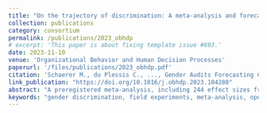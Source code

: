 ```yaml
---
title: "On the trajectory of discrimination: A meta-analysis and forecasting survey capturing 44 years of field experiments on gender and hiring decisions"
collection: publications
category: consortium
permalink: /publications/2023_obhdp
# excerpt: 'This paper is about fixing template issue #693.'
date: 2023-11-10
venue: 'Organizational Behavior and Human Decision Processes'
paperurl: '/files/publications/2023_obhdp.pdf'
citation: 'Schaerer M., du Plessis C., ..., Gender Audits Forecasting Collaboration (2023). On the trajectory of discrimination: A meta-analysis and forecasting survey capturing 44 years of field experiments on gender and hiring decisions. <i>Organizational Behavior and Human Decision Processes</i>. 179 (104280), 1–10.'
link_publication: "https://doi.org/10.1016/j.obhdp.2023.104280"
abstract: "A preregistered meta-analysis, including 244 effect sizes from 85 field audits and 361,645 individual job applications, tested for gender bias in hiring practices in female-stereotypical and gender-balanced as well as male-stereotypical jobs from 1976 to 2020. A “red team” of independent experts was recruited to increase the rigor and robustness of our meta-analytic approach. A forecasting survey further examined whether laypeople (n = 499 nationally representative adults) and scientists (n = 312) could predict the results. Forecasters correctly anticipated reductions in discrimination against female candidates over time. However, both scientists and laypeople overestimated the continuation of bias against female candidates. Instead, selection bias in favor of male over female candidates was eliminated and, if anything, slightly reversed in sign starting in 2009 for mixed-gender and male-stereotypical jobs in our sample. Forecasters further failed to anticipate that discrimination against male candidates for stereotypically female jobs would remain stable across the decades."
keywords: "gender discrimination, field experiments, meta-analysis, open science, forecasting"
---
```

